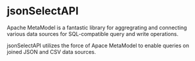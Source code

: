 
# jsonSelectAPI

Apache MetaModel is a fantastic library for aggregrating and connecting various data sources for SQL-compatible query
and write operations.

jsonSelectAPI utilizes the force of Apace MetaModel to enable queries on joined JSON and CSV data sources.